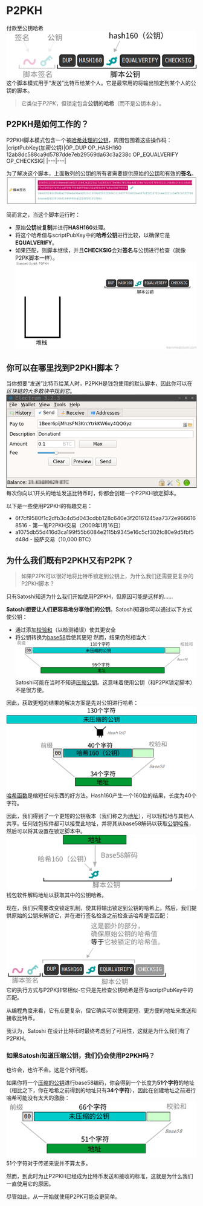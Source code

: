 # P2PKH
付款至公钥哈希
![P2PKH-1.png](img/P2PKH-1%20(1).png)
这个脚本模式用于“发送”比特币给某个人。它是最常用的将输出锁定到某个人的公钥的脚本。

>它类似于*P2PK*，但锁定包含**公钥的哈希**（而不是公钥本身）。

## P2PKH是如何工作的？
P2PKH脚本模式包含一个被[哈希处理的公钥](../../Keys/Public%20Key/Public%20Key%20Hash/public-key-hash.md)，周围包围着这些操作码：
|criptPubKey(加密公钥)|OP_DUP OP_HASH160 12ab8dc588ca9d5787dde7eb29569da63c3a238c OP_EQUALVERIFY OP_CHECKSIG|
|---|---|

为了解决这个脚本，上面散列的公钥的所有者需要提供原始的[公钥](../../Keys/Public%20Key/Public%20Key.md)和有效的**签名**。
![P2PKH-9.png](img/P2pkh-9.png)

简而言之，当这个脚本运行时：

* 原始**公钥**被**复制**并进行**HASH160**处理。
* 将这个哈希值与scriptPubKey中的**哈希公钥**进行比较，以确保它是**EQUALVERIFY**。
* 如果匹配，则脚本继续，并且**CHECKSIG**会对**签名**与公钥进行检查（就像P2PK脚本一样）。
![P2PKH-2.gif](img/P2PKH-2%20(1).gif)

## 你可以在哪里找到P2PKH脚本？
当你想要“发送”比特币给某人时，P2PKH是钱包使用的默认脚本，因此你可以在*区块链的大多数块中找到它*。
![P2PKH-3.png](img/P2PKH-3%20(1).png)
每次你向以1开头的地址发送比特币时，你都会创建一个P2PKH锁定脚本。

以下是一些使用P2PKH的有趣交易：

* 6f7cf9580f1c2dfb3c4d5d043cdbb128c640e3f20161245aa7372e9666168516 - 第一笔P2PKH交易（2009年1月16日）
* a1075db55d416d3ca199f55b6084e2115b9345e16c5cf302fc80e9d5fbf5d48d - 披萨交易（10,000 BTC）
  
## 为什么我们既有P2PKH又有P2PK？
>如果P2PK可以很好地将比特币锁定到公钥上，为什么我们还需要更复杂的P2PKH脚本？

只有Satoshi知道为什么我们开始使用P2PKH，但原因可能是这样的……

**Satoshi想要让人们更容易地分享他们的公钥**。Satoshi知道你可以通过以下方式使公钥：

* 通过添加[校验和](../../Keys/Checksum/Checksum.md)（以检测错误）使其更安全
* 将公钥转换为[base58](../../Keys/Base58/Base58.md)后使其更短
然而，结果仍然相当大：
![P2PKH-4.png](img/P2PKH-4%20(1).png)
Satoshi可能在当时不知道[压缩公钥](../../Keys/Public%20Key/Public%20Key.md)。这意味着使用公钥（和P2PK锁定脚本）不是很方便。

因此，获取更短的结果的解决方案是先对公钥进行哈希：
![P2PKH-5.png](img/P2PKH-5%20(1).png)
[哈希函数](../../Other/Hash%20Function/Hash%20Function.md)是缩短任何东西的好方法。Hash160产生一个160位的结果，长度为40个字符。

因此，我们得到了一个更短的公钥版本（我们称之为[地址](../../Keys/Address/Address.md)），可以轻松地与其他人共享。任何钱包软件都可以接受此地址，并将其从base58解码以获取[公钥哈希](../../Keys/Public%20Key/Public%20Key%20Hash/public-key-hash.md)，然后可以将其设置在锁定脚本中。
![P2PKH-6.png](img/P2PKH-6%20(1).png)
钱包软件解码地址以获取其中的公钥哈希。

现在，我们只需要改变锁定机制，使其将输出锁定到公钥的哈希上。然后，我们提供原始的公钥来解锁它，并在进行签名检查之前检查该哈希是否匹配：
![P2PKH-7.png](img/P2PKH-7%20(1).png)
它的执行方式与P2PK非常相似-它只是先检查公钥哈希是否与scriptPubKey中的匹配。

从编程角度来看，它有点更复杂，但它确实可以使用更短、更方便的地址来发送和接收比特币。

我认为，Satoshi 在设计比特币时最终考虑到了可用性，这就是为什么我们有了P2PKH。

### 如果Satoshi知道压缩公钥，我们仍会使用P2PKH吗？
也许会，也许不会。这是个好问题。

如果你将一个[压缩的公钥](../../Keys/Public%20Key/Public%20Key.md)进行base58编码，你会得到一个长度为**51个字符**的地址（相比之下，你在哈希之前得到的地址只有**34个字符**），因此在创建地址之前进行哈希可能没有太大的激励：
![P2PKH-8.png](img/P2PKH-8%20(1).png)
51个字符对于传递来说并不算太多。

然而，到此时为止P2PKH已经成为比特币发送和接收的标准，这就是为什么我们一直使用它的原因。

尽管如此，从一开始就使用P2PK可能会更简单。